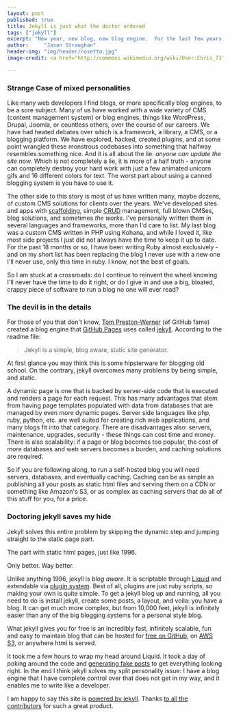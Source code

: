 ```yaml
---
layout: post
published: true
title: Jekyll is just what the doctor ordered
tags: ["jekyll"]
excerpt: "New year, new blog, new blog engine.  For the last few years, my blog has successfully sat stagnant with 2 posts in it.  Despite my total lack of attention to this site, it still managed to garner a few dozen readers a day, mainly from stackoverflow and some Russian blog. For several months I have been eyeing jekyll, the blog engine from Tom Preston-Werner of GitHub fame."
author:     "Jason Straughan"
header-img: "img/header/rosetta.jpg"
image-credit: <a href="http://commons.wikimedia.org/wiki/User:Chris_73">Chris_73</a> [<a href="http://creativecommons.org/licenses/by-sa/3.0">CC-BY-SA-3.0</a>], <a href="http://commons.wikimedia.org/wiki/File:DemoticScriptsRosettaStoneReplica.jpg">via Wikimedia Commons</a>

---
```


### Strange Case of mixed personalities

Like many web developers I find blogs, or more specifically blog engines, to be a sore subject.  Many of us have worked with a wide variety of CMS (content management system) or blog engines, things like WordPress, Drupal, Joomla, or countless others, over the course of our careers.  We have had heated debates over which is a framework, a library, a CMS, or a blogging platform.  We have explored, hacked, created plugins, and at some point wrangled these monstrous codebases into something that halfway resembles something nice.  And it is all about the lie: _anyone can update the site now_.  Which is not completely a lie, it is more of a half truth - anyone can completely destroy your hard work with just a few animated unicorn gifs and 16 different colors for text.  The worst part about using a canned blogging system is you have to use it.

The other side to this story is most of us have written many, maybe dozens, of custom CMS solutions for clients over the years.  We've developed sites and apps with [scaffolding](http://en.wikipedia.org/wiki/Scaffold_%28programming%29), simple [CRUD](http://en.wikipedia.org/wiki/CRUD) management, full blown CMSes, blog solutions, and sometimes *the works*.  I've personally written them in several languages and frameworks, more than I'd care to list.  My last blog was a custom CMS written in PHP using Kohana, and while I loved it, like most side projects I just did not always have the time to keep it up to date.  For the past 18 months or so, I have been writing Ruby almost exclusively - and on my short list has been replacing the blog I never use with a new one I'll never use, only this time in ruby.  I know, not the best of goals.

So I am stuck at a crossroads: do I continue to reinvent the wheel knowing I'll never have the time to do it right, or do I give in and use a big, bloated, crappy piece of software to run a blog no one will ever read?

### The devil is in the details

For those of you that don't know, [Tom Preston-Werner](http://tom.preston-werner.com/) (of GitHub fame) created a blog engine that [GitHub Pages](http://pages.github.com/) uses called [jekyll](https://github.com/mojombo/jekyll). According to the readme file:

> Jekyll is a simple, blog aware, static site generator.

At first glance you may think this is some hipsterware for blogging old school.  On the contrary, jekyll overcomes many problems by being simple, and static.

A dynamic page is one that is backed by server-side code that is executed and renders a page for each request.  This has many advantages that stem from having page templates populated with data from databases that are managed by even more dynamic pages.  Server side languages like php, ruby, python, etc. are well suited for creating rich web applications, and many blogs fit into that category.  There are disadvantages also: servers, maintenance, upgrades, security - these things can cost time and money.  There is also scalability: if a page or blog becomes too popular, the cost of more databases and web servers becomes a burden, and caching solutions are required.

So if you are following along, to run a self-hosted blog you will need servers, databases, and eventually caching.  Caching can be as simple as publishing all your posts as static html files and serving them on a CDN or something like Amazon's S3, or as complex as caching servers that do all of this stuff for you, for a price.

### Doctoring jekyll saves my hide

Jekyll solves this entire problem by skipping the dynamic step and jumping straight to the static page part.

The part with static html pages, just like 1996.

Only better.  Way better.

Unlike anything 1996, jekyll is _blog aware_.  It is scriptable through [Liquid](http://liquidmarkup.org/) and extendable via [plugin system](https://github.com/mojombo/jekyll/wiki/Plugins). Best of all, plugins are just ruby scripts, so making your own is quite simple.  To get a jekyll blog up and running, all you need to do is install jekyll, create some posts, a layout, and voila: you have a blog.  It can get much more complex, but from 10,000 feet, jekyll is infinitely easier than any of the big blogging systems for a personal style blog.

What jekyll gives you for free is an incredibly fast, infinitely scalable, fun and easy to maintain blog that can be hosted for [free on GitHub](http://pages.github.com/), on [AWS S3](http://aws.typepad.com/aws/2011/02/host-your-static-website-on-amazon-s3.html), or anywhere html is served.

It took me a few hours to wrap my head around Liquid.  It took a day of poking around the code and [generating fake posts](https://gist.github.com/4666195) to get everything looking right. In the end I think jekyll solves my split personality issue: I have a blog engine that I have complete control over that does not get in my way, and it enables me to write like a developer.

I am happy to say this site is [powered by jekyll](https://github.com/mojombo/jekyll/wiki/Sites).  Thanks [to all the contributors](https://github.com/mojombo/jekyll/graphs/contributors) for such a great product.
